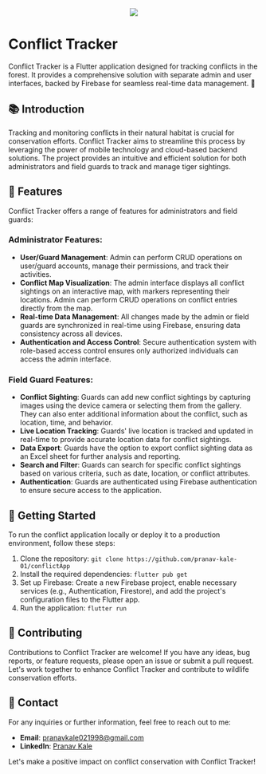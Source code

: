 <!-- TigerTracker README File -->

<div align="center"> 
  <img src="https://github.com/pranav-kale-01/conflictApp/assets/70502672/4b1bfbca-f5df-4b67-93a1-40410cb89c34" >
  <br/>
</div>

# Conflict Tracker 

Conflict Tracker is a Flutter application designed for tracking conflicts in the forest. It provides a comprehensive solution with separate admin and user interfaces, backed by Firebase for seamless real-time data management. 🌳

## 📚 Introduction

Tracking and monitoring conflicts in their natural habitat is crucial for conservation efforts. Conflict Tracker aims to streamline this process by leveraging the power of mobile technology and cloud-based backend solutions. The project provides an intuitive and efficient solution for both administrators and field guards to track and manage tiger sightings.

## 🌟 Features 

Conflict Tracker offers a range of features for administrators and field guards:

### Administrator Features:

- **User/Guard Management**: Admin can perform CRUD operations on user/guard accounts, manage their permissions, and track their activities.
- **Conflict Map Visualization**: The admin interface displays all conflict sightings on an interactive map, with markers representing their locations. Admin can perform CRUD operations on conflict entries directly from the map.
- **Real-time Data Management**: All changes made by the admin or field guards are synchronized in real-time using Firebase, ensuring data consistency across all devices.
- **Authentication and Access Control**: Secure authentication system with role-based access control ensures only authorized individuals can access the admin interface.

### Field Guard Features:

- **Conflict Sighting**: Guards can add new conflict sightings by capturing images using the device camera or selecting them from the gallery. They can also enter additional information about the conflict, such as location, time, and behavior.
- **Live Location Tracking**: Guards' live location is tracked and updated in real-time to provide accurate location data for conflict sightings.
- **Data Export**: Guards have the option to export conflict sighting data as an Excel sheet for further analysis and reporting.
- **Search and Filter**: Guards can search for specific conflict sightings based on various criteria, such as date, location, or conflict attributes.
- **Authentication**: Guards are authenticated using Firebase authentication to ensure secure access to the application.

## 🚀 Getting Started

To run the conflict application locally or deploy it to a production environment, follow these steps:

1. Clone the repository: `git clone https://github.com/pranav-kale-01/conflictApp`
2. Install the required dependencies: `flutter pub get`
3. Set up Firebase: Create a new Firebase project, enable necessary services (e.g., Authentication, Firestore), and add the project's configuration files to the Flutter app.
4. Run the application: `flutter run`


## 🤝 Contributing

Contributions to Conflict Tracker are welcome! If you have any ideas, bug reports, or feature requests, please open an issue or submit a pull request. Let's work together to enhance Conflict Tracker and contribute to wildlife conservation efforts.


## 📧 Contact

For any inquiries or further information, feel free to reach out to me:

- **Email**: pranavkale021998@gmail.com
- **LinkedIn**: [Pranav Kale](https://www.linkedin.com/in/pranavkale013/)

Let's make a positive impact on conflict conservation with Conflict Tracker!
